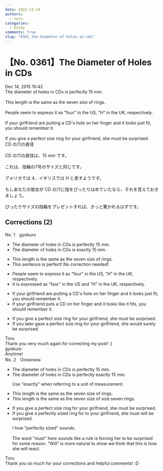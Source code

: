 ```yaml
---
date: 2015-12-14
authors:
  - toru
categories:
  - Essay
comments: true
slug: "0361_the-diameter-of-holes-in-cds"
---
```


# 【No. 0361】The Diameter of Holes in CDs
<div class="date">Dec 14, 2015 10:42</div>
<div id="post"><div id="body_show_ori">
The diameter of holes in CDs is perfectly 15 mm.<br/><br/>This length is the same as the seven size of rings.<br/><br/>People seem to express it as "four" in the US, "H" in the UK, respectively.<br/><br/>If your girlfriend are putting a CD's hole on her finger and it looks just fit, you should remember it.<br/><br/>If you give a perfect size ring for your girlfriend, she must be surprised.
</div></div>

<!-- more -->

<div id="post_ja"><div id="body_show_mo">
CD の穴の直径<br/><br/>CD の穴の直径は、15 mm です。<br/><br/>これは、指輪の7号のサイズと同じです。<br/><br/>アメリカでは 4、イギリスでは H と表すようです。<br/><br/>もしあなたの彼女が CD の穴に指をぴったりはめていたなら、それを覚えておきましょう。<br/><br/>ぴったりサイズの指輪をプレゼントすれば、きっと驚かれるはずです。
</div></div>

## Corrections (2)
<div id="block"><div class="first_name"> No. 1　<span class="just_name">gyokuro</span></div><div id="block2">
<ul class="correction_field">
<li class="incorrect">The diameter of holes in CDs is perfectly 15 mm.</li>
<li class="corrected correct">
The diameter of holes in CDs is <span class="f_blue">exactly </span>15 mm.
</li>
</ul>
<ul class="correction_field">
<li class="incorrect">This length is the same as the seven size of rings.</li>
<li class="corrected perfect">This sentence is perfect! No correction needed!</li>
</ul>
<ul class="correction_field">
<li class="incorrect">People seem to express it as "four" in the US, "H" in the UK, respectively.</li>
<li class="corrected correct">
<span class="f_blue">It is expressed</span> as "four" in the US <span class="f_blue">and </span>"H" in the UK, respectively.
</li>
</ul>
<ul class="correction_field">
<li class="incorrect">If your girlfriend are putting a CD's hole on her finger and it looks just fit, you should remember it.</li>
<li class="corrected correct">
If your girlfriend <span class="f_blue">puts </span>a CD on her finger and it looks <span class="f_red">like it fits</span>, you should remember it.
</li>
</ul>
<ul class="correction_field">
<li class="incorrect">If you give a perfect size ring for your girlfriend, she must be surprised.</li>
<li class="corrected correct">
If you <span class="f_blue">later gave </span>a perfect size ring for your girlfriend, she <span class="f_blue">would surely </span>be surprised.
</li>
</ul>
</div><div class="name"><span class="just_name">Toru</span><br>
Thank you very much again for correcting my post! :)
</div>
<div class="name"><span class="just_name">gyokuro</span><br>
Anytime!
</div>
</div>
<div id="block"><div class="first_name"> No. 2　<span class="just_name">Oceansea</span></div><div id="block2">
<ul class="correction_field">
<li class="incorrect">The diameter of holes in CDs is perfectly 15 mm.</li>
<li class="corrected correct">
The diameter of holes in CDs is <span class="f_gray"><span class="sline">perfectly</span></span> <span class="f_blue">exactly</span> 15 mm.
<p class="correction_comment">Use "exactly" when referring to a unit of measurement.</p>
</li>
</ul>
<ul class="correction_field">
<li class="incorrect">This length is the same as the seven size of rings.</li>
<li class="corrected correct">
This length is the same as<span class="sline"><span class="f_gray"> the seven size of</span></span><span class="f_gray"></span> <span class="f_red">size seven</span> rings.
</li>
</ul>
<ul class="correction_field">
<li class="incorrect">If you give a perfect size ring for your girlfriend, she must be surprised.</li>
<li class="corrected correct">
If you give a perfect<span class="f_red">ly</span> size<span class="f_red">d</span> ring <span class="f_gray"><span class="sline">for</span></span> <span class="f_red">to</span> your girlfriend, she <span class="f_gray"><span class="sline">must</span></span> <span class="f_blue">will</span> be surprised.
<p class="correction_comment">I how "perfectly sized" sounds.<br/><br/>The word "must" here sounds like a rule is forcing her to be surprised for some reason. "Will" is more natural to show  we think that this is how she will react.</p>
</li>
</ul>
</div><div class="name"><span class="just_name">Toru</span><br>
Thank you so much for your corrections and helpful comments! :D
</div>
</div>
